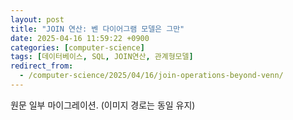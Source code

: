 ```yaml
---
layout: post
title: "JOIN 연산: 벤 다이어그램 모델은 그만"
date: 2025-04-16 11:59:22 +0900
categories: [computer-science]
tags: [데이터베이스, SQL, JOIN연산, 관계형모델]
redirect_from:
  - /computer-science/2025/04/16/join-operations-beyond-venn/
---
```

원문 일부 마이그레이션. (이미지 경로는 동일 유지)
